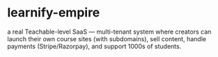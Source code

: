 # learnify-empire
a real Teachable-level SaaS — multi-tenant system where creators can launch their own course sites (with subdomains), sell content, handle payments (Stripe/Razorpay), and support 1000s of students.
